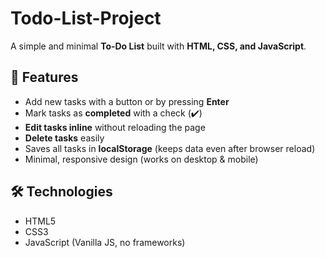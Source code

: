 # Todo-List-Project
A simple and minimal **To-Do List** built with **HTML, CSS, and JavaScript**.


## 🚀 Features
- Add new tasks with a button or by pressing **Enter**  
- Mark tasks as **completed** with a check (✔️)  
- **Edit tasks inline** without reloading the page  
- **Delete tasks** easily  
- Saves all tasks in **localStorage** (keeps data even after browser reload)  
- Minimal, responsive design (works on desktop & mobile)


## 🛠️ Technologies
- HTML5  
- CSS3  
- JavaScript (Vanilla JS, no frameworks)  
